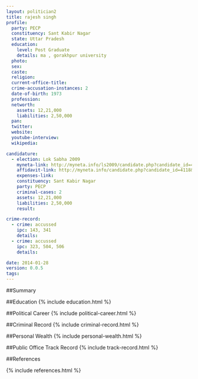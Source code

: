 ```yaml
---
layout: politician2
title: rajesh singh
profile: 
  party: PECP
  constituency: Sant Kabir Nagar
  state: Uttar Pradesh
  education: 
    level: Post Graduate
    details: ma , gorakhpur university
  photo: 
  sex: 
  caste: 
  religion: 
  current-office-title: 
  crime-accusation-instances: 2
  date-of-birth: 1973
  profession: 
  networth: 
    assets: 12,21,000
    liabilities: 2,50,000
  pan: 
  twitter: 
  website: 
  youtube-interview: 
  wikipedia: 

candidature: 
  - election: Lok Sabha 2009
    myneta-link: http://myneta.info/ls2009/candidate.php?candidate_id=4118
    affidavit-link: http://myneta.info/candidate.php?candidate_id=4118&scan=original
    expenses-link: 
    constituency: Sant Kabir Nagar 
    party: PECP
    criminal-cases: 2
    assets: 12,21,000
    liabilities: 2,50,000
    result:  

crime-record: 
  - crime: accussed
    ipc: 143, 341
    details:  
  - crime: accussed
    ipc: 323, 504, 506
    details:  

date: 2014-01-28
version: 0.0.5
tags: 
---
```

##Summary


##Education
{% include education.html %}


##Political Career
{% include political-career.html %}


##Criminal Record
{% include criminal-record.html %}


##Personal Wealth
{% include personal-wealth.html %}


##Public Office Track Record
{% include track-record.html %}


##References


{% include references.html %}